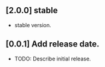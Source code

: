 ## [2.0.0] stable

* stable version.

## [0.0.1] Add release date.

* TODO: Describe initial release.
